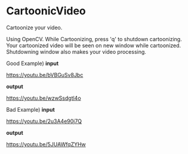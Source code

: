 # CartoonicVideo
Cartoonize your video.

Using OpenCV.
While Cartoonizing, press 'q' to shutdown cartoonizing.
Your cartoonized video will be seen on new window while cartoonized.
Shutdowning window also makes your video processing.


Good Example)
**input**

https://youtu.be/bVBGuSv8Jbc

**output**

https://youtu.be/wzwSsdgtl4o

Bad Example)
**input**

https://youtu.be/2u3A4e90j7Q

**output**

https://youtu.be/5JUAWfqZYHw
